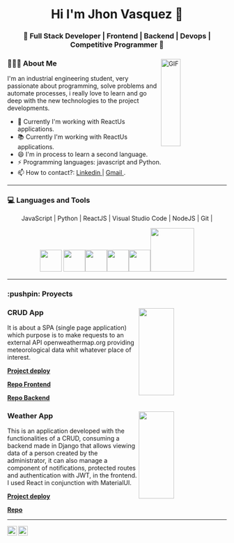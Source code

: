 


<h1 align="center"> Hi I'm Jhon Vasquez 👋 </h1>
<h3 align="center">🚀 Full Stack Developer | Frontend | Backend | Devops | Competitive Programmer  🚀</h3>
<div>
<img width = "30%" align="right" alt="GIF" height="200px" src="https://user-images.githubusercontent.com/48678280/88862734-4903af80-d201-11ea-968b-9c939d88a37c.gif" />
<div align="left"> 
  <h3> 👨🏻‍💻 About Me </h3> 
    <p>I'm an industrial engineering student, very passionate about programming, solve problems and automate processes, i really love to learn and go deep with the new technologies to the project developments.</p> 
 
  - 🌱 Currently I'm working with ReactUs applications.
-  📚 Currently I'm working with ReactUs applications.
- 😄 I'm in process to learn a second language.
-  ⚡ Programming languages: javascript and Python.
- 📫 How to contact?: [ Linkedin ](https://www.linkedin.com/in/jhonvb/) | [ Gmail ](mailto:jhonba2020@gmail.com).


</div> 
</div>

---
  <h3> 💻 Languages and Tools </h3>
<div align="center">

  <p> JavaScript | Python | ReactJS | Visual Studio Code | NodeJS | Git | 
  
  </p>
    <img src="https://media3.giphy.com/media/ln7z2eWriiQAllfVcn/200w.webp" width="50">
     <img src="https://i.giphy.com/media/LMt9638dO8dftAjtco/200.webp"   width="50"><img src="https://i.giphy.com/media/eNAsjO55tPbgaor7ma/200w.webp" width="50"><img src="https://i.giphy.com/media/IdyAQJVN2kVPNUrojM/200.webp" width="50"><img src="https://media3.giphy.com/media/kdFc8fubgS31b8DsVu/giphy.webp" width="50"><img src="https://media.giphy.com/media/kH1DBkPNyZPOk0BxrM/giphy.gif" width="100">

</div> 

---
 <h3> :pushpin: Proyects </h3>
 

<div>
<img width = "40%" align="right" height="200px" src="https://media-exp1.licdn.com/dms/image/C4E22AQHhUxjJdnAnNg/feedshare-shrink_800/0/1663046421518?e=1666224000&v=beta&t=5Y0kDBFxu8Cf9enSOUkHaZKGall0kwcGf-nV1nQFccA" />
<div align="left"> 
  <h3> CRUD App </h3> 
    <p> It is about a SPA (single page application) which purpose is to make requests to an external API openweathermap.org providing meteorological data whit whatever place of interest.</p> 

  
  
  <a href="https://ptcrud.vercel.app/" target="blank">
<p> <b>Project deploy
</b></p>
</a>
  
  <a href="https://github.com/JhonVB/Front" target="_blank">
<p> <b>Repo Frontend
</b></p>
</a>
    
  <a href="https://github.com/JhonVB/Backend" target="_blank">
<p> <b>Repo Backend
</b></p>
</a>
  
    
 
 
</div> 
</div>



<div>
<img width = "40%" align="right" height="200px" src="https://media-exp1.licdn.com/dms/image/C5622AQFEArNGu11ubQ/feedshare-shrink_800/0/1657244114047?e=1666224000&v=beta&t=nM23vSK6YxgHTp_LxtUk7ZC_d632Vv13f_Yv2cIU-RY" />
<div align="left"> 
  <h3>  Weather App</h3> 
    <p>This is an application developed with the functionalities of a CRUD, consuming a backend made in Django that allows viewing data of a person created by the administrator, it can also manage a component of notifications, protected routes and authentication with JWT, in the frontend.
I used React in conjunction with MaterialUI.</p> 

  
  
  <a href="https://lnkd.in/gwyAr-P9" target="blank">
<p> <b>Project deploy
</b></p>
</a>
  
  <a href="https://github.com/JhonVB/Weather-App" target="_blank">
<p> <b>Repo
</b></p>
</a>
    

    
 
 
</div> 
</div>





  
  ---



<a href="https://www.linkedin.com/in/ajay-singh-khalsa/">
  <img align="left" alt="Ajay's Linkdein" width="22px" src="https://cdn.jsdelivr.net/npm/simple-icons@v3/icons/linkedin.svg" />
</a>
<a href="https://github.com/AjayKhalsa">
  <img align="left" alt="Ajay's Github" width="22px" src="https://cdn.jsdelivr.net/npm/simple-icons@v3/icons/github.svg" />
</a>




